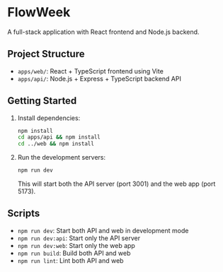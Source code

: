 # FlowWeek

A full-stack application with React frontend and Node.js backend.

## Project Structure

- `apps/web/`: React + TypeScript frontend using Vite
- `apps/api/`: Node.js + Express + TypeScript backend API

## Getting Started

1. Install dependencies:
   ```bash
   npm install
   cd apps/api && npm install
   cd ../web && npm install
   ```

2. Run the development servers:
   ```bash
   npm run dev
   ```
   This will start both the API server (port 3001) and the web app (port 5173).

## Scripts

- `npm run dev`: Start both API and web in development mode
- `npm run dev:api`: Start only the API server
- `npm run dev:web`: Start only the web app
- `npm run build`: Build both API and web
- `npm run lint`: Lint both API and web
